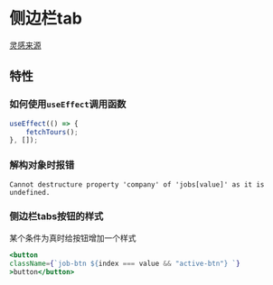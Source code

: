 # 侧边栏tab

[灵感来源](https://gatsby-strapi-portfolio-project.netlify.app/)

## 特性

### 如何使用`useEffect`调用函数

```jsx
useEffect(() => {
	fetchTours();
}, []);
```

### 解构对象时报错

`Cannot destructure property 'company' of 'jobs[value]' as it is undefined.`

### 侧边栏tabs按钮的样式

某个条件为真时给按钮增加一个样式

```jsx
<button
className={`job-btn ${index === value && "active-btn"} `}
>button</button>
```

